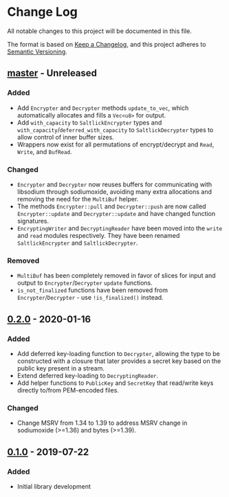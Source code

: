 # Change Log

All notable changes to this project will be documented in this file.

The format is based on [Keep a Changelog](https://keepachangelog.com/en/1.0.0/),
and this project adheres to [Semantic Versioning](https://semver.org/spec/v2.0.0.html).

## [master] - Unreleased
### Added
- Add `Encrypter` and `Decrypter` methods `update_to_vec`, which automatically
  allocates and fills a `Vec<u8>` for output.
- Add `with_capacity` to `SaltlickEncrypter` types and
  `with_capacity`/`deferred_with_capacity` to `SaltlickDecrypter` types to
  allow control of inner buffer sizes.
- Wrappers now exist for all permutations of encrypt/decrypt and `Read`,
  `Write`, and `BufRead`.

### Changed
- `Encrypter` and `Decrypter` now reuses buffers for communicating with
  libsodium through sodiumoxide, avoiding many extra allocations and removing
  the need for the `MultiBuf` helper.
- The methods `Encrypter::pull` and `Decrypter::push` are now called
  `Encrypter::update` and `Decrypter::update` and have changed function
  signatures.
- `EncryptingWriter` and `DecryptingReader` have been moved into the `write`
  and `read` modules respectively. They have been renamed `SaltlickEncrypter`
  and `SaltlickDecrypter`.

### Removed
- `MultiBuf` has been completely removed in favor of slices for input and
  output to `Encrypter`/`Decrypter` `update` functions.
- `is_not_finalized` functions have been removed from `Encrypter`/`Decrypter` -
  use `!is_finalized()` instead.

## [0.2.0] - 2020-01-16
### Added
- Add deferred key-loading function to `Decrypter`, allowing the type to be
  constructed with a closure that later provides a secret key based on the
  public key present in a stream.
- Extend deferred key-loading to `DecryptingReader`.
- Add helper functions to `PublicKey` and `SecretKey` that read/write keys
  directly to/from PEM-encoded files.

### Changed
- Change MSRV from 1.34 to 1.39 to address MSRV change in sodiumoxide (>=1.36)
  and bytes (>=1.39).

## [0.1.0] - 2019-07-22
### Added
- Initial library development

[master]: https://github.com/saltlick-crypto/saltlick-rs/compare/0.2.0...master
[0.2.0]: https://github.com/saltlick-crypto/saltlick-rs/compare/0.1.0...0.2.0
[0.1.0]: https://github.com/saltlick-crypto/saltlick-rs/tree/0.1.0
